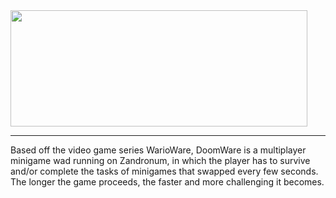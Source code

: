 <img src="http://imgur.com/B5FB6sA.png" width="475" height="186">

---

Based off the video game series WarioWare, DoomWare is a multiplayer minigame wad running on Zandronum, in which the player has to survive and/or complete the tasks of minigames that swapped every few seconds. The longer the game proceeds, the faster and more challenging it becomes.
